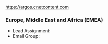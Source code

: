 
https://argos.cnetcontent.com

### Europe, Middle East and Africa (EMEA)

- Lead Assignment: 
- Email Group: 
